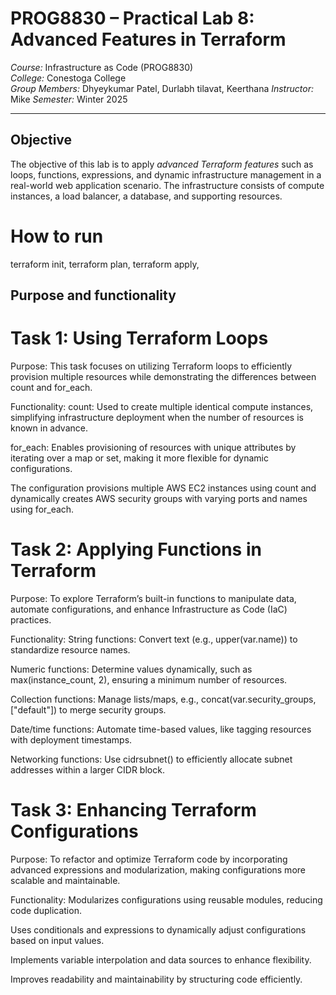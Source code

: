 # PROG8830 – Practical Lab 8: Advanced Features in Terraform

*Course:* Infrastructure as Code (PROG8830)  
*College:* Conestoga College  
*Group Members:* Dhyeykumar Patel, Durlabh tilavat, Keerthana 
*Instructor:* Mike 
*Semester:* Winter 2025  

---

## Objective

The objective of this lab is to apply *advanced Terraform features* such as loops, functions, expressions, and dynamic infrastructure management in a real-world web application scenario. The infrastructure consists of compute instances, a load balancer, a database, and supporting resources.

# How to run
terraform init,
terraform plan,
terraform apply,

## Purpose and functionality
# Task 1: Using Terraform Loops
Purpose:
This task focuses on utilizing Terraform loops to efficiently provision multiple resources while demonstrating the differences between count and for_each.

Functionality:
count: Used to create multiple identical compute instances, simplifying infrastructure deployment when the number of resources is known in advance.

for_each: Enables provisioning of resources with unique attributes by iterating over a map or set, making it more flexible for dynamic configurations.

The configuration provisions multiple AWS EC2 instances using count and dynamically creates AWS security groups with varying ports and names using for_each.

# Task 2: Applying Functions in Terraform
Purpose:
To explore Terraform’s built-in functions to manipulate data, automate configurations, and enhance Infrastructure as Code (IaC) practices.

Functionality:
String functions: Convert text (e.g., upper(var.name)) to standardize resource names.

Numeric functions: Determine values dynamically, such as max(instance_count, 2), ensuring a minimum number of resources.

Collection functions: Manage lists/maps, e.g., concat(var.security_groups, ["default"]) to merge security groups.

Date/time functions: Automate time-based values, like tagging resources with deployment timestamps.

Networking functions: Use cidrsubnet() to efficiently allocate subnet addresses within a larger CIDR block.

# Task 3: Enhancing Terraform Configurations
Purpose:
To refactor and optimize Terraform code by incorporating advanced expressions and modularization, making configurations more scalable and maintainable.

Functionality:
Modularizes configurations using reusable modules, reducing code duplication.

Uses conditionals and expressions to dynamically adjust configurations based on input values.

Implements variable interpolation and data sources to enhance flexibility.

Improves readability and maintainability by structuring code efficiently.


